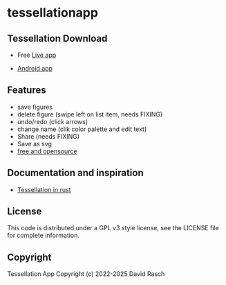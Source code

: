 # tessellationapp

## Tessellation Download

* Free [Live app](https://dcrasch.github.io/tessellationapp/)

* [Android app](https://play.google.com/store/apps/details?id=nl.cloudscripting.tessellationapp)

## Features

* save figures
* delete figure (swipe left on list item, needs FIXING)
* undo/redo (click arrows)
* change name (clik color palette and edit text)
* Share (needs FIXING)
* Save as svg
* [free and opensource](https://www.gnu.org/philosophy/free-sw.en.html)

## Documentation and inspiration

* [Tessellation in rust](https://github.com/dcrasch/tir/)

## License

This code is distributed under a GPL v3 style license, see the LICENSE file for complete information.

## Copyright

Tessellation App Copyright (c) 2022-2025 David Rasch

